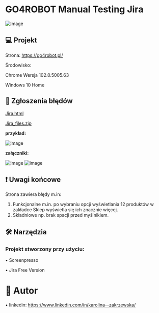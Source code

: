 # GO4ROBOT Manual Testing Jira

![image](https://user-images.githubusercontent.com/92153501/171048715-58c007ff-209f-434a-9988-e1ca5db4a4de.png)


## 💻 Projekt
Strona: https://go4robot.pl/

Środowisko:

Chrome Wersja 102.0.5005.63

Windows 10 Home

## 📓 Zgłoszenia błędów
[Jira.html ](https://github.com/KarolinaZakrzewska/GO4ROBOT/blob/3805331b4495b798e2994e48870169e7b8f8b724/Jira.html)


[Jira_files.zip](https://github.com/KarolinaZakrzewska/GO4ROBOT/blob/3805331b4495b798e2994e48870169e7b8f8b724/Jira_files.zip)

**przykład:**

![image](https://user-images.githubusercontent.com/92153501/174472425-57f50db5-418a-4b35-8a62-b74c29f90df0.png)

**załączniki:**

![image](https://user-images.githubusercontent.com/92153501/174472438-45ff1997-2020-4f22-bef1-eab682857e88.png)
![image](https://user-images.githubusercontent.com/92153501/174472445-96b75b49-698a-4962-8cce-37075c775784.png)



## ❗ Uwagi końcowe
Strona zawiera błędy m.in:
1.	Funkcjonalne m.in. po wybraniu opcji wyświetlania 12 produktów w zakładce Sklep wyświetla się ich znacznie więcej.
2.	Składniowe np. brak spacji przed myślnikiem.



## 🛠 Narzędzia

### Projekt stworzony przy użyciu:

•	Screenpresso

•	Jira Free Version



# 💬 Autor

•	linkedin: https://www.linkedin.com/in/karolina--zakrzewska/
